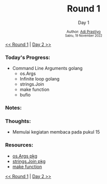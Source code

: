 <div align="center">
  <h1>Round 1</h1>
  <p>Day 1</p>

  <sub>
    Author: <a href="https://github.com/adiprass" target="_blank">Adi Prastiyo</a>
    <br>
    <small>Sabtu, 19 November 2022</small>
  </sub>
</div>

[<< Round 1](README.md) | [Day 2 >>](day002.md)

### Today's Progress:

- Command Line Arguments golang 
  - os.Args
  - Infinite loop golang
  - strings.Join
  - make function
  - bufio

### Notes:

### Thoughts:

- Memulai kegiatan membaca pada pukul 15

### Resources:

- [os.Args pkg](https://pkg.go.dev/os#pkg-variables)
- [strings.Join pkg](https://pkg.go.dev/strings#Join)
- [make function](https://linuxhint.com/golang-make-function/)

[<< Round 1](README.md) | [Day 2 >>](day002.md)
